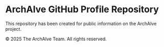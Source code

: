# ArchAIve GitHub Profile Repository

This repository has been created for public information on the ArchAIve project.

©️ 2025 The ArchAIve Team. All rights reserved.
